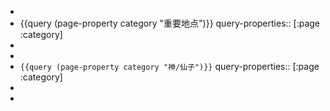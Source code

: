 -
- {{query (page-property category "重要地点")}}
  query-properties:: [:page :category]
-
-
- ``{{query (page-property category "神/仙子")}}``
  query-properties:: [:page :category]
-
-